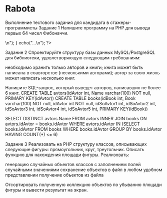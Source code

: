 # Rabota
Выполнение тестового задания для кандидата в стажеры-программисты
Задание 1
Напишите программу на PHP для вывода первых 64 чисел Фибоначчи.
<?php
    $a = array();   
    $a[1] = '1'; 
    $a[2] = '1';
    for ($i = 3; $i < 65; $i++) {
        $a[$i] = bcadd($a[$i-1], $a[$i-2]);
    }
    for ($i = 1; $i < 65; $i++) {
        echo($i."-".$a[$i].", <br/>\n");
    }
    echo("...\n");
?>
Задание 2
Спроектируйте структуру базы данных MySQL/PostgreSQL для библиотеки, удовлетворяющую следующим требованиям:

необходимо хранить только авторов и книги;
книга может быть написана в соавторстве (несколькими авторами);
автор за свою жизнь может написать несколько книг.

Напишите SQL-запрос, который выведет авторов, написавших не более 6 книг.
CREATE TABLE avtors(idAvtor int, Name varchar(100) NOT null, PRIMARY KEY(idAvtor))
CREATE TABLE books(idBook int, Book varchar(100) NOT null, idAvtor int NOT null, idSoAvtor1 int, idSoAvtor2 int, idSoAvtor3 int, idSoAvtor4 int, idSoAvtor5 int, PRIMARY KEY(idBook))

SELECT DISTINCT avtors.Name FROM avtors INNER JOIN books ON avtors.idAvtor = books.idAvtor WHERE avtors.idAvtor IN (SELECT books.idAvtor FROM books WHERE books.idAvtor GROUP BY books.idAvtor HAVING COUNT(*) <= 6)

Задание 3
Реализовать на PHP структуру классов, описывающих следующие фигуры: прямоугольник, круг, треугольник.
Описать функцию для нахождения площади фигуры.
Реализовать:

генерацию случайных объектов классов с заполнением полей случайными значениями
сохранение объектов в файл в любом удобном представлении
получение объектов из файла

Отсортировать полученную коллекцию объектов по убыванию площади фигуры и вывести результат на экран.
